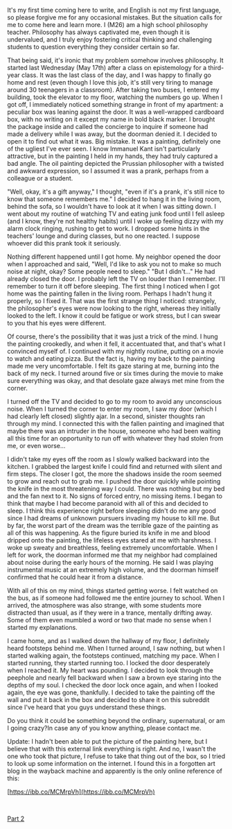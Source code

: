 It's my first time coming here to write, and English is not my first language, so please forgive me for any occasional mistakes. But the situation calls for me to come here and learn more. I (M26) am a high school philosophy teacher. Philosophy has always captivated me, even though it is undervalued, and I truly enjoy fostering critical thinking and challenging students to question everything they consider certain so far.

That being said, it's ironic that my problem somehow involves philosophy. It started last Wednesday (May 17th) after a class on epistemology for a third-year class. It was the last class of the day, and I was happy to finally go home and rest (even though I love this job, it's still very tiring to manage around 30 teenagers in a classroom). After taking two buses, I entered my building, took the elevator to my floor, watching the numbers go up. When I got off, I immediately noticed something strange in front of my apartment: a peculiar box was leaning against the door. It was a well-wrapped cardboard box, with no writing on it except my name in bold black marker. I brought the package inside and called the concierge to inquire if someone had made a delivery while I was away, but the doorman denied it. I decided to open it to find out what it was. Big mistake. It was a painting, definitely one of the ugliest I've ever seen. I know Immanuel Kant isn't particularly attractive, but in the painting I held in my hands, they had truly captured a bad angle. The oil painting depicted the Prussian philosopher with a twisted and awkward expression, so I assumed it was a prank, perhaps from a colleague or a student.

"Well, okay, it's a gift anyway," I thought, "even if it's a prank, it's still nice to know that someone remembers me." I decided to hang it in the living room, behind the sofa, so I wouldn't have to look at it when I was sitting down. I went about my routine of watching TV and eating junk food until I fell asleep (and I know, they're not healthy habits) until I woke up feeling dizzy with my alarm clock ringing, rushing to get to work. I dropped some hints in the teachers' lounge and during classes, but no one reacted. I suppose whoever did this prank took it seriously.

Nothing different happened until I got home. My neighbor opened the door when I approached and said, "Well, I'd like to ask you not to make so much noise at night, okay? Some people need to sleep." "But I didn't..." He had already closed the door. I probably left the TV on louder than I remember. I'll remember to turn it off before sleeping. The first thing I noticed when I got home was the painting fallen in the living room. Perhaps I hadn't hung it properly, so I fixed it. That was the first strange thing I noticed: strangely, the philosopher's eyes were now looking to the right, whereas they initially looked to the left. I know it could be fatigue or work stress, but I can swear to you that his eyes were different.

Of course, there's the possibility that it was just a trick of the mind. I hung the painting crookedly, and when it fell, it accentuated that, and that's what I convinced myself of. I continued with my nightly routine, putting on a movie to watch and eating pizza. But the fact is, having my back to the painting made me very uncomfortable. I felt its gaze staring at me, burning into the back of my neck. I turned around five or six times during the movie to make sure everything was okay, and that desolate gaze always met mine from the corner.

I turned off the TV and decided to go to my room to avoid any unconscious noise. When I turned the corner to enter my room, I saw my door (which I had clearly left closed) slightly ajar. In a second, sinister thoughts ran through my mind. I connected this with the fallen painting and imagined that maybe there was an intruder in the house, someone who had been waiting all this time for an opportunity to run off with whatever they had stolen from me, or even worse...

I didn't take my eyes off the room as I slowly walked backward into the kitchen. I grabbed the largest knife I could find and returned with silent and firm steps. The closer I got, the more the shadows inside the room seemed to grow and reach out to grab me. I pushed the door quickly while pointing the knife in the most threatening way I could. There was nothing but my bed and the fan next to it. No signs of forced entry, no missing items. I began to think that maybe I had become paranoid with all of this and decided to sleep. I think this experience right before sleeping didn't do me any good since I had dreams of unknown pursuers invading my house to kill me. But by far, the worst part of the dream was the terrible gaze of the painting as all of this was happening. As the figure buried its knife in me and blood dripped onto the painting, the lifeless eyes stared at me with harshness. I woke up sweaty and breathless, feeling extremely uncomfortable. When I left for work, the doorman informed me that my neighbor had complained about noise during the early hours of the morning. He said I was playing instrumental music at an extremely high volume, and the doorman himself confirmed that he could hear it from a distance.

With all of this on my mind, things started getting worse. I felt watched on the bus, as if someone had followed me the entire journey to school. When I arrived, the atmosphere was also strange, with some students more distracted than usual, as if they were in a trance, mentally drifting away. Some of them even mumbled a word or two that made no sense when I started my explanations.

I came home, and as I walked down the hallway of my floor, I definitely heard footsteps behind me. When I turned around, I saw nothing, but when I started walking again, the footsteps continued, matching my pace. When I started running, they started running too. I locked the door desperately when I reached it. My heart was pounding. I decided to look through the peephole and nearly fell backward when I saw a brown eye staring into the depths of my soul. I checked the door lock once again, and when I looked again, the eye was gone, thankfully. I decided to take the painting off the wall and put it back in the box and decided to share it on this subreddit since I've heard that you guys understand these things.

Do you think it could be something beyond the ordinary, supernatural, or am I going crazy?In case any of you know anything, please contact me.

Update: I hadn't been able to put the picture of the painting here, but I believe that with this external link everything is right. And no, I wasn't the one who took that picture, I refuse to take that thing out of the box, so I tried to look up some information on the internet. I found this in a forgotten art blog in the wayback machine and apparently is the only online reference of this:

[https://ibb.co/MCMrpVh](https://ibb.co/MCMrpVh)

&#x200B;

[Part 2](https://www.reddit.com/r/nosleep/comments/13vtbtc/kants_painting_definitely_ruined_my_sanity/)